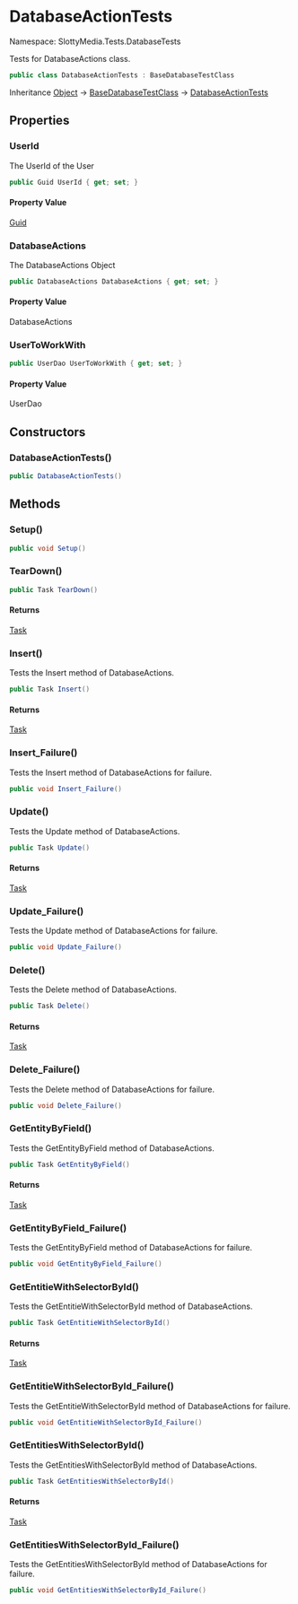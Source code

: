 # DatabaseActionTests

Namespace: SlottyMedia.Tests.DatabaseTests

Tests for DatabaseActions class.

```csharp
public class DatabaseActionTests : BaseDatabaseTestClass
```

Inheritance [Object](https://docs.microsoft.com/en-us/dotnet/api/system.object) → [BaseDatabaseTestClass](./slottymedia.tests.databasetests.basedatabasetestclass.md) → [DatabaseActionTests](./slottymedia.tests.databasetests.databaseactiontests.md)

## Properties

### **UserId**

The UserId of the User

```csharp
public Guid UserId { get; set; }
```

#### Property Value

[Guid](https://docs.microsoft.com/en-us/dotnet/api/system.guid)<br>

### **DatabaseActions**

The DatabaseActions Object

```csharp
public DatabaseActions DatabaseActions { get; set; }
```

#### Property Value

DatabaseActions<br>

### **UserToWorkWith**

```csharp
public UserDao UserToWorkWith { get; set; }
```

#### Property Value

UserDao<br>

## Constructors

### **DatabaseActionTests()**

```csharp
public DatabaseActionTests()
```

## Methods

### **Setup()**

```csharp
public void Setup()
```

### **TearDown()**

```csharp
public Task TearDown()
```

#### Returns

[Task](https://docs.microsoft.com/en-us/dotnet/api/system.threading.tasks.task)<br>

### **Insert()**

Tests the Insert method of DatabaseActions.

```csharp
public Task Insert()
```

#### Returns

[Task](https://docs.microsoft.com/en-us/dotnet/api/system.threading.tasks.task)<br>

### **Insert_Failure()**

Tests the Insert method of DatabaseActions for failure.

```csharp
public void Insert_Failure()
```

### **Update()**

Tests the Update method of DatabaseActions.

```csharp
public Task Update()
```

#### Returns

[Task](https://docs.microsoft.com/en-us/dotnet/api/system.threading.tasks.task)<br>

### **Update_Failure()**

Tests the Update method of DatabaseActions for failure.

```csharp
public void Update_Failure()
```

### **Delete()**

Tests the Delete method of DatabaseActions.

```csharp
public Task Delete()
```

#### Returns

[Task](https://docs.microsoft.com/en-us/dotnet/api/system.threading.tasks.task)<br>

### **Delete_Failure()**

Tests the Delete method of DatabaseActions for failure.

```csharp
public void Delete_Failure()
```

### **GetEntityByField()**

Tests the GetEntityByField method of DatabaseActions.

```csharp
public Task GetEntityByField()
```

#### Returns

[Task](https://docs.microsoft.com/en-us/dotnet/api/system.threading.tasks.task)<br>

### **GetEntityByField_Failure()**

Tests the GetEntityByField method of DatabaseActions for failure.

```csharp
public void GetEntityByField_Failure()
```

### **GetEntitieWithSelectorById()**

Tests the GetEntitieWithSelectorById method of DatabaseActions.

```csharp
public Task GetEntitieWithSelectorById()
```

#### Returns

[Task](https://docs.microsoft.com/en-us/dotnet/api/system.threading.tasks.task)<br>

### **GetEntitieWithSelectorById_Failure()**

Tests the GetEntitieWithSelectorById method of DatabaseActions for failure.

```csharp
public void GetEntitieWithSelectorById_Failure()
```

### **GetEntitiesWithSelectorById()**

Tests the GetEntitiesWithSelectorById method of DatabaseActions.

```csharp
public Task GetEntitiesWithSelectorById()
```

#### Returns

[Task](https://docs.microsoft.com/en-us/dotnet/api/system.threading.tasks.task)<br>

### **GetEntitiesWithSelectorById_Failure()**

Tests the GetEntitiesWithSelectorById method of DatabaseActions for failure.

```csharp
public void GetEntitiesWithSelectorById_Failure()
```
